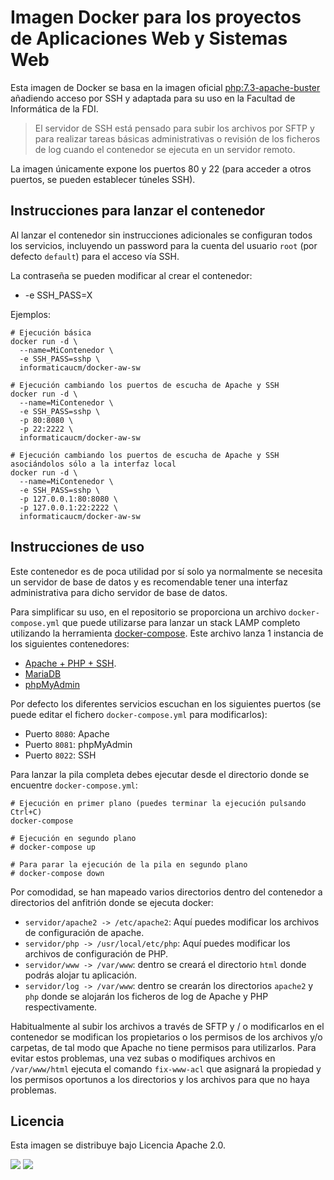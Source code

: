 # Imagen Docker para los proyectos de Aplicaciones Web y Sistemas Web

Esta imagen de Docker se basa en la imagen oficial [php:7.3-apache-buster](https://hub.docker.com/_/php) añadiendo acceso por SSH y adaptada para su uso en la Facultad de Informática de la FDI.

> El servidor de SSH está pensado para subir los archivos por SFTP y para realizar tareas básicas administrativas o revisión de los ficheros de log cuando el contenedor se ejecuta en un servidor remoto.

La imagen únicamente expone los puertos 80 y 22 (para acceder a otros puertos, se pueden establecer túneles SSH).

## Instrucciones para lanzar el contenedor

Al lanzar el contenedor sin instrucciones adicionales se configuran todos los servicios, incluyendo un password para la cuenta del usuario `root` (por defecto `default`) para el acceso vía SSH.

La contraseña se pueden modificar al crear el contenedor:

* -e SSH_PASS=X

Ejemplos:

```
# Ejecución básica
docker run -d \
  --name=MiContenedor \
  -e SSH_PASS=sshp \
  informaticaucm/docker-aw-sw

# Ejecución cambiando los puertos de escucha de Apache y SSH
docker run -d \
  --name=MiContenedor \
  -e SSH_PASS=sshp \
  -p 80:8080 \
  -p 22:2222 \
  informaticaucm/docker-aw-sw

# Ejecución cambiando los puertos de escucha de Apache y SSH asociándolos sólo a la interfaz local
docker run -d \
  --name=MiContenedor \
  -e SSH_PASS=sshp \
  -p 127.0.0.1:80:8080 \
  -p 127.0.0.1:22:2222 \
  informaticaucm/docker-aw-sw
```

## Instrucciones de uso

Este contenedor es de poca utilidad por sí solo ya normalmente se necesita un servidor de base de datos y es recomendable tener una interfaz administrativa para dicho servidor de base de datos.

Para simplificar su uso, en el repositorio se proporciona un archivo `docker-compose.yml` que puede utilizarse para lanzar un stack LAMP completo utilizando la herramienta [docker-compose](https://docs.docker.com/compose/). Este archivo lanza 1 instancia de los siguientes contenedores:

* [Apache + PHP + SSH](https://hub.docker.com/r/informaticaucm/docker-aw-sw).
* [MariaDB](https://hub.docker.com/_/php)
* [phpMyAdmin](https://hub.docker.com/_/phpmyadmin)

Por defecto los diferentes servicios escuchan en los siguientes puertos (se puede editar el fichero `docker-compose.yml` para modificarlos):

* Puerto `8080`: Apache
* Puerto `8081`: phpMyAdmin
* Puerto `8022`: SSH

Para lanzar la pila completa debes ejecutar desde el directorio donde se encuentre `docker-compose.yml`:

```
# Ejecución en primer plano (puedes terminar la ejecución pulsando Ctrl+C)
docker-compose

# Ejecución en segundo plano
# docker-compose up

# Para parar la ejecución de la pila en segundo plano
# docker-compose down
```

Por comodidad, se han mapeado varios directorios dentro del contenedor a directorios del anfitrión donde se ejecuta docker:

* `servidor/apache2 -> /etc/apache2`:  Aquí puedes modificar los archivos de configuración de apache.
* `servidor/php -> /usr/local/etc/php`: Aquí puedes modificar los archivos de configuración de PHP.
* `servidor/www -> /var/www`: dentro se creará el directorio `html` donde podrás alojar tu aplicación.
* `servidor/log -> /var/www`: dentro se crearán los directorios `apache2` y `php` donde se alojarán los ficheros de log de Apache y PHP respectivamente.

Habitualmente al subir los archivos a través de SFTP y / o modificarlos en el contenedor se modifican los propietarios o los permisos de los archivos y/o carpetas, de tal modo que Apache no tiene permisos para utilizarlos. Para evitar estos problemas, una vez subas o modifiques archivos en `/var/www/html` ejecuta el comando `fix-www-acl` que asignará la propiedad y los permisos oportunos a los directorios y los archivos para que no haya problemas.

## Licencia

Esta imagen se distribuye bajo Licencia Apache 2.0. 

[![](https://images.microbadger.com/badges/image/informaticaucm/docker-aw-sw.svg)](https://microbadger.com/images/informaticaucm/docker-aw-sw "Get your own image badge on microbadger.com") [![](https://images.microbadger.com/badges/version/informaticaucm/docker-aw-sw.svg)](https://microbadger.com/images/informaticaucm/docker-aw-sw "Get your own version badge on microbadger.com")
